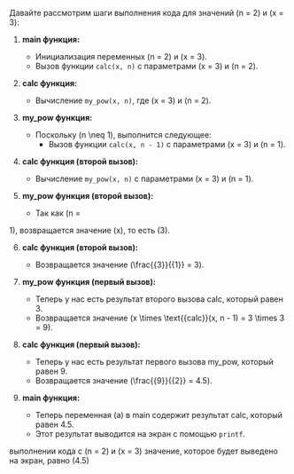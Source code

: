 Давайте рассмотрим шаги выполнения кода для значений \(n = 2\) и \(x = 3\):

1. **main функция:**

   - Инициализация переменных \(n = 2\) и \(x = 3\).
   - Вызов функции `calc(x, n)` с параметрами \(x = 3\) и \(n = 2\).
2. **calc функция:**

   - Вычисление `my_pow(x, n)`, где \(x = 3\) и \(n = 2\).
3. **my_pow функция:**

   - Поскольку \(n \neq 1\), выполнится следующее:
     - Вызов функции `calc(x, n - 1)` с параметрами \(x = 3\) и \(n = 1\).
4. **calc функция (второй вызов):**

   - Вычисление `my_pow(x, n)` с параметрами \(x = 3\) и \(n = 1\).
5. **my_pow функция (второй вызов):**

   - Так как \(n =

1\), возвращается значение \(x\), то есть \(3\).

6. **calc функция (второй вызов):**

   - Возвращается значение \(\frac{{3}}{{1}} = 3\).
7. **my_pow функция (первый вызов):**

   - Теперь у нас есть результат второго вызова calc, который равен 3.
   - Возвращается значение \(x \times \text{{calc}}(x, n - 1) = 3 \times 3 = 9\).
8. **calc функция (первый вызов):**

   - Теперь у нас есть результат первого вызова my_pow, который равен 9.
   - Возвращается значение \(\frac{{9}}{{2}} = 4.5\).
9. **main функция:**

   - Теперь переменная \(a\) в main содержит результат calc, который равен 4.5.
   - Этот результат выводится на экран с помощью `printf`.

выполнении кода с \(n = 2\) и \(x = 3\) значение, которое будет выведено на экран, равно \(4.5\)
